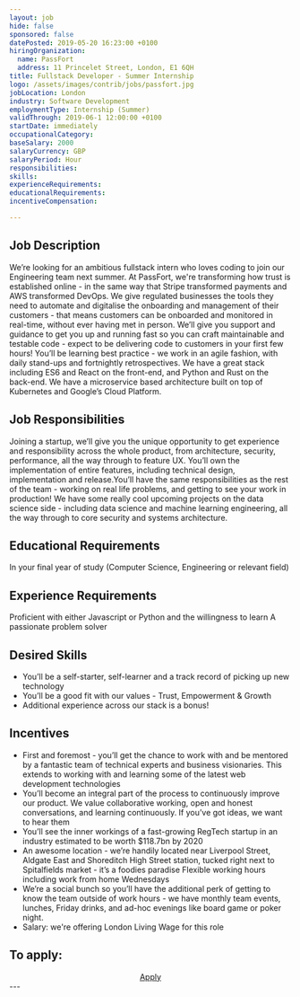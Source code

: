 ```yaml
---
layout: job
hide: false
sponsored: false
datePosted: 2019-05-20 16:23:00 +0100
hiringOrganization:
  name: PassFort
  address: 11 Princelet Street, London, E1 6QH
title: Fullstack Developer - Summer Internship
logo: /assets/images/contrib/jobs/passfort.jpg
jobLocation: London
industry: Software Development
employmentType: Internship (Summer)
validThrough: 2019-06-1 12:00:00 +0100
startDate: immediately
occupationalCategory:
baseSalary: 2000
salaryCurrency: GBP
salaryPeriod: Hour
responsibilities:
skills:
experienceRequirements:
educationalRequirements:
incentiveCompensation:

---
```


## Job Description
We’re looking for an ambitious fullstack intern who loves coding to join our Engineering team next summer. At PassFort, we're transforming how trust is established online - in the same way that Stripe transformed payments and AWS transformed DevOps. We give regulated businesses the tools they need to automate and digitalise the onboarding and management of their customers - that means customers can be onboarded and monitored in real-time, without ever having met in person. We’ll give you support and guidance to get you up and running fast so you can craft maintainable and testable code - expect to be delivering code to customers in your first few hours! You’ll be learning best practice - we work in an agile fashion, with daily stand-ups and fortnightly retrospectives. We have a great stack including ES6 and React on the front-end, and Python and Rust on the back-end. We have a microservice based architecture built on top of Kubernetes and Google’s Cloud Platform.

## Job Responsibilities
Joining a startup, we’ll give you the unique opportunity to get experience and responsibility across the whole product, from architecture, security, performance, all the way through to feature UX. You’ll own the implementation of entire features, including technical design, implementation and release.You’ll have the same responsibilities as the rest of the team - working on real life problems, and getting to see your work in production! We have some really cool upcoming projects on the data science side - including data science and machine learning engineering, all the way through to core security and systems architecture. 

## Educational Requirements
In your final year of study (Computer Science, Engineering or relevant field)

## Experience Requirements
Proficient with either Javascript or Python and the willingness to learn A passionate problem solver

## Desired Skills
- You’ll be a self-starter, self-learner and a track record of picking up new technology
- You’ll be a good fit with our values - Trust, Empowerment & Growth
- Additional experience across our stack is a bonus!

## Incentives
- First and foremost - you’ll get the chance to work with and be mentored by a fantastic team of technical experts and business visionaries. This extends to working with and learning some of the latest web development technologies
- You’ll become an integral part of the process to continuously improve our product. We value collaborative working, open and honest conversations, and learning continuously. If you’ve got ideas, we want to hear them
- You’ll see the inner workings of a fast-growing RegTech startup in an industry estimated to be worth $118.7bn by 2020
- An awesome location - we’re handily located near Liverpool Street, Aldgate East and Shoreditch High Street station, tucked right next to Spitalfields market - it’s a foodies paradise Flexible working hours including work from home Wednesdays
- We’re a social bunch so you’ll have the additional perk of getting to know the team outside of work hours - we have monthly team events, lunches, Friday drinks, and ad-hoc evenings like board game or poker night.
- Salary: we're offering London Living Wage for this role

## To apply:
<div class="to-apply" style="text-align: center">
  <a class="btn btn--dark" style="margin: 20px" href="https://jobs.passfort.com/jobs/152965-fullstack-developer-summer-internship">
    Apply
  </a>
</div>
---
